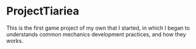 # ProjectTiariea

This is the first game project of my own that I started, in which I began to understands common mechanics development practices, and how they works.
